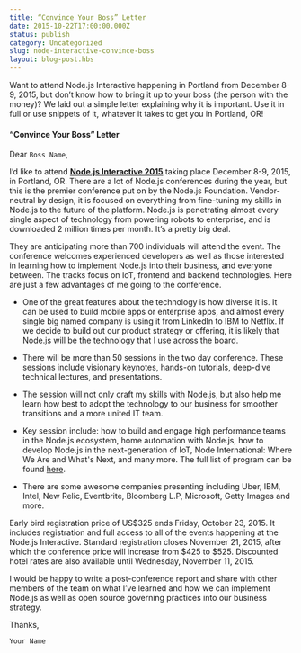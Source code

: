 ```yaml
---
title: “Convince Your Boss” Letter
date: 2015-10-22T17:00:00.000Z
status: publish
category: Uncategorized
slug: node-interactive-convince-boss
layout: blog-post.hbs
---
```


Want to attend Node.js Interactive happening in Portland from December 8-9, 2015, but don’t know how to bring it up to your boss (the person with the money)? We laid out a simple letter explaining why it is important. Use it in full or use snippets of it, whatever it takes to get you in Portland, OR!

#### “Convince Your Boss” Letter 

Dear `Boss Name`,

I’d like to attend **[Node.js Interactive 2015](http://events.linuxfoundation.org/events/node-interactive)** taking place December 8-9, 2015, in Portland, OR. There are a lot of Node.js conferences during the year, but this is the premier conference put on by the Node.js Foundation. Vendor-neutral by design, it is focused on everything from fine-tuning my skills in Node.js to the future of the platform. Node.js is penetrating almost every single aspect of technology from powering robots to enterprise, and is downloaded 2 million times per month. It’s a pretty big deal.

They are anticipating more than 700 individuals will attend the event. The conference welcomes experienced developers as well as those interested in learning how to implement Node.js into their business, and everyone between. The tracks focus on IoT, frontend and backend technologies. Here are just a few advantages of me going to the conference. 
* One of the great features about the technology is how diverse it is. It can be used to build mobile apps or enterprise apps, and almost every single big named company is using it from LinkedIn to IBM to Netflix. If we decide to build out our product strategy or offering, it is likely that Node.js will be the technology that I use across the board. 

* There will be more than 50 sessions in the two day conference. These sessions include visionary keynotes, hands-on tutorials, deep-dive technical lectures, and presentations.

* The session will not only craft my skills with Node.js, but also help me learn how best to adopt the technology to our business for smoother transitions and a more united IT team.

* Key session include: how to build and engage high performance teams in the Node.js ecosystem, home automation with Node.js, how to develop Node.js in the next-generation of IoT, Node International: Where We Are and What's Next, and many more. The full list of program can be found [here](http://nodejspdx2015.sched.org/). 

* There are some awesome companies presenting including Uber, IBM, Intel, New Relic, Eventbrite, Bloomberg L.P, Microsoft, Getty Images and more.

Early bird registration price of US$325 ends Friday, October 23, 2015. It includes registration and full access to all of the events happening at the Node.js Interactive. Standard registration closes November 21, 2015, after which the conference price will increase from $425 to $525. Discounted hotel rates are also available until Wednesday, November 11, 2015. 

I would be happy to write a post-conference report and share with other members of the team on what I’ve learned and how we can implement Node.js as well as open source governing practices into our business strategy.

Thanks,

`Your Name`
